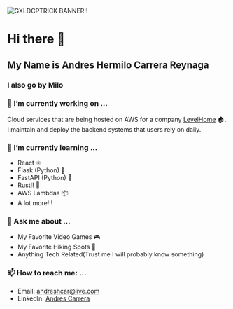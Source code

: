 
![GXLDCPTRICK BANNER!!](https://gxldcptrick.github.io/images/carouselImages/gxldcptbanner.png)

# Hi there 👋
## My Name is Andres Hermilo Carrera Reynaga
### I also go by Milo


### 🔭 I’m currently working on ...
  Cloud services that are being hosted on AWS for a company [LevelHome](https://level.co) 🏠. 
  I maintain and deploy the backend systems that users rely on daily.
### 🌱 I’m currently learning ...
 - React ⚛️ 
 - Flask (Python) 🐍
 - FastAPI (Python) 🐍
 - Rust!! 🦀
 - AWS Lambdas 📦
 - A lot more!!!
### 💬 Ask me about ...
- My Favorite Video Games 🎮
- My Favorite Hiking Spots :mount_fuji:
- Anything Tech Related(Trust me I will probably know something)
### 📫 How to reach me: ...
- Email: andreshcar@live.com
- LinkedIn: [Andres Carrera](https://linkedin.com/in/andres-h-carrera)


<!--
**gxldCptRick/gxldcptrick** is a ✨ _special_ ✨ repository because its `README.md` (this file) appears on your GitHub profile.

Here are some ideas to get you started:

- 🔭 I’m currently working on ...
- 🌱 I’m currently learning ...
- 👯 I’m looking to collaborate on ...
- 🤔 I’m looking for help with ...
- 💬 Ask me about ...
- 📫 How to reach me: ...
- 😄 Pronouns: ...
- ⚡ Fun fact: ...
-->

